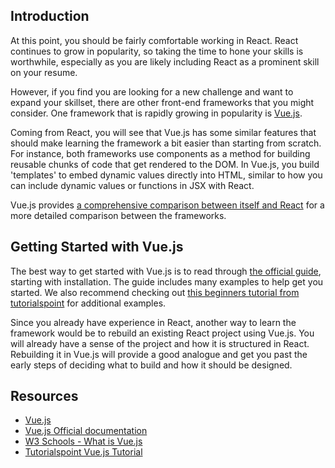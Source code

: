 ## Introduction

At this point, you should be fairly comfortable working in React. React continues to grow
in popularity, so taking the time to hone your skills is worthwhile, especially as you are
likely including React as a prominent skill on your resume.

However, if you find you are looking for a new challenge and want to expand your skillset,
there are other front-end frameworks that you might consider. One framework that is
rapidly growing in popularity is [Vue.js][].

Coming from React, you will see that Vue.js has some similar features that should make learning
the framework a bit easier than starting from scratch. For instance, both frameworks use components as
a method for building reusable chunks of code that get rendered to the DOM. In Vue.js, you build
'templates' to embed dynamic values directly into HTML, similar to how you can include
dynamic values or functions in JSX with React.

Vue.js provides [a comprehensive comparison between itself and React][compare] for a more detailed
comparison between the frameworks.

## Getting Started with Vue.js

The best way to get started with Vue.js is to read through [the official guide][], starting with 
installation. The guide includes many examples to help get you started. We also recommend checking
out [this beginners tutorial from tutorialspoint][tutorialspoint] for additional examples.

Since you already have experience in React, another way to learn the framework would be to rebuild
an existing React project using Vue.js. You will already have a sense of the project and how it is
structured in React. Rebuilding it in Vue.js will provide a good analogue and get you past the early
steps of deciding what to build and how it should be designed.

## Resources

- [Vue.js][]
- [Vue.js Official documentation][the official guide]
- [W3 Schools - What is Vue.js](https://www.w3schools.com/whatis/whatis_vue.asp)
- [Tutorialspoint Vue.js Tutorial][tutorialspoint]

[compare]: https://vuejs.org/v2/guide/comparison.html
[Vue.js]: https://vuejs.org/
[the official guide]: https://vuejs.org/v2/guide/installation.html
[tutorialspoint]: https://www.tutorialspoint.com/vuejs/index.htm

